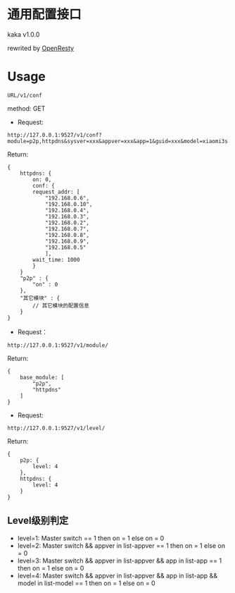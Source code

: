 通用配置接口
========

kaka v1.0.0

rewrited by [OpenResty](https://github.com/openresty/lua-nginx-module)

Usage
=====

```
URL/v1/conf
```
method: GET

* Request:
```
http://127.0.0.1:9527/v1/conf?module=p2p,httpdns&sysver=xxx&appver=xxx&app=1&guid=xxx&model=xiaomi3s
```

Return:
```
{
    httpdns: {
        on: 0,
        conf: {
        request_addr: [
            "192.168.0.6",
            "192.168.0.10",
            "192.168.0.4",
            "192.168.0.3",
            "192.168.0.2",
            "192.168.0.7",
            "192.168.0.8",
            "192.168.0.9",
            "192.168.0.5"
            ],
        wait_time: 1000
        }
    }
    "p2p" : {
        "on" : 0
    },
    "其它模块" : {
        // 其它模块的配置信息
    }
}
```
* Request：
```
http://127.0.0.1:9527/v1/module/
```
Return:
```
{
    base_module: [
        "p2p",
        "httpdns"
    ]
}
```

* Request: 
```
http://127.0.0.1:9527/v1/level/
```
Return:
```
{
    p2p: {
        level: 4
    },
    httpdns: {
        level: 4
    }
}
```
## Level级别判定
* level=1: Master switch == 1  then  on = 1 else on = 0
* level=2: Master switch && appver in list-appver == 1 then on = 1 else on = 0
* level=3: Master switch && appver in list-appver && app in list-app == 1 then on = 1 else on = 0
* level=4: Master switch && appver in list-appver && app in list-app && model in list-model == 1 then on = 1 else on = 0

